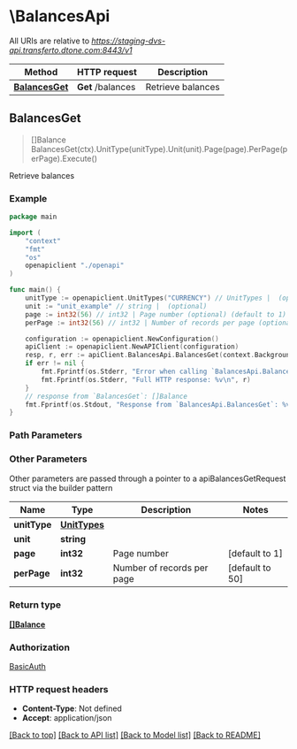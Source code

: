 # \BalancesApi

All URIs are relative to *https://staging-dvs-api.transferto.dtone.com:8443/v1*

Method | HTTP request | Description
------------- | ------------- | -------------
[**BalancesGet**](BalancesApi.md#BalancesGet) | **Get** /balances | Retrieve balances



## BalancesGet

> []Balance BalancesGet(ctx).UnitType(unitType).Unit(unit).Page(page).PerPage(perPage).Execute()

Retrieve balances

### Example

```go
package main

import (
    "context"
    "fmt"
    "os"
    openapiclient "./openapi"
)

func main() {
    unitType := openapiclient.UnitTypes("CURRENCY") // UnitTypes |  (optional)
    unit := "unit_example" // string |  (optional)
    page := int32(56) // int32 | Page number (optional) (default to 1)
    perPage := int32(56) // int32 | Number of records per page (optional) (default to 50)

    configuration := openapiclient.NewConfiguration()
    apiClient := openapiclient.NewAPIClient(configuration)
    resp, r, err := apiClient.BalancesApi.BalancesGet(context.Background()).UnitType(unitType).Unit(unit).Page(page).PerPage(perPage).Execute()
    if err != nil {
        fmt.Fprintf(os.Stderr, "Error when calling `BalancesApi.BalancesGet``: %v\n", err)
        fmt.Fprintf(os.Stderr, "Full HTTP response: %v\n", r)
    }
    // response from `BalancesGet`: []Balance
    fmt.Fprintf(os.Stdout, "Response from `BalancesApi.BalancesGet`: %v\n", resp)
}
```

### Path Parameters



### Other Parameters

Other parameters are passed through a pointer to a apiBalancesGetRequest struct via the builder pattern


Name | Type | Description  | Notes
------------- | ------------- | ------------- | -------------
 **unitType** | [**UnitTypes**](UnitTypes.md) |  | 
 **unit** | **string** |  | 
 **page** | **int32** | Page number | [default to 1]
 **perPage** | **int32** | Number of records per page | [default to 50]

### Return type

[**[]Balance**](Balance.md)

### Authorization

[BasicAuth](../README.md#BasicAuth)

### HTTP request headers

- **Content-Type**: Not defined
- **Accept**: application/json

[[Back to top]](#) [[Back to API list]](../README.md#documentation-for-api-endpoints)
[[Back to Model list]](../README.md#documentation-for-models)
[[Back to README]](../README.md)

